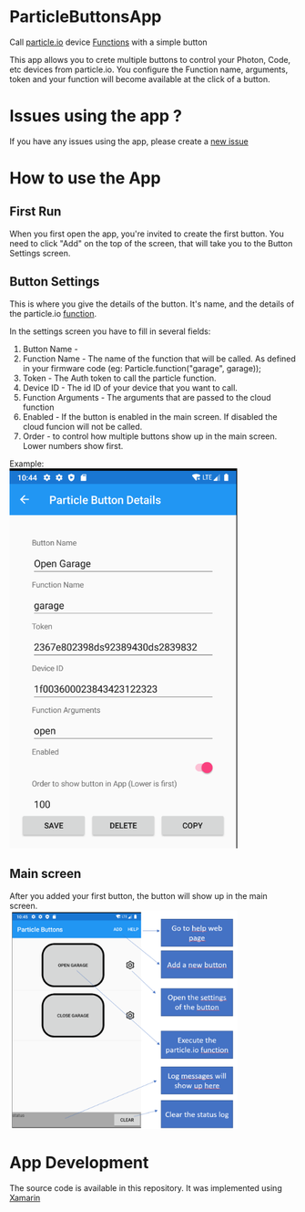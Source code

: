 # ParticleButtonsApp
Call [particle.io](http://www.particle.io) device [Functions](https://docs.particle.io/reference/device-cloud/api/#call-a-function) with a simple button

This app allows you to crete multiple buttons to control your Photon, Code, etc devices from particle.io. You configure the Function name, arguments, token and your function will become available at the click of a button.

# Issues using the app ?

If you have any issues using the app, please create a [new issue](https://github.com/tiagonmas/ParticleButtonsApp/issues)

# How to use the App

## First Run
When you first open the app, you're invited to create the first button. You need to click "Add" on the top of the screen, that will take you to the Button Settings screen.

## Button Settings
This is where you give the details of the button. It's name, and the details of the particle.io [function](https://docs.particle.io/reference/device-cloud/api/#call-a-function).

In the settings screen you have to fill in several fields:
1. Button Name - 
2. Function Name - The name of the function that will be called. As defined in your firmware code (eg: Particle.function("garage", garage));
3. Token - The Auth token to call the particle function.
4. Device ID - The id ID of your device that you want to call. 
5. Function Arguments - The arguments that are passed to the cloud function
6. Enabled - If the button is enabled in the main screen. If disabled the cloud funcion will not be called.
7. Order - to control how multiple buttons show up in the main screen. Lower numbers show first.

Example:
<br><img src="https://github.com/tiagonmas/ParticleButtons/blob/main/Docs/settings.png" width="400">


## Main screen
After you added your first button, the button will show up in the main screen.
<br>
<img src="https://github.com/tiagonmas/ParticleButtons/blob/main/Docs/mainpage.png" width="400">



# App Development
The source code is available in this repository. It was implemented using [Xamarin](https://dotnet.microsoft.com/apps/xamarin)

